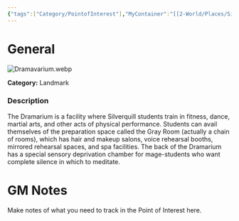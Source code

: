 ```yaml
---
{"tags":["Category/PointofInterest"],"MyContainer":"[[2-World/Places/Silverquill Campus.md|Silverquill Campus]]","MyCategory":"Landmark","obsidianUIMode":"preview","image":"Dramavarium.webp","dg-publish":true,"permalink":"/2-world/points-of-interest/the-dramarium/","dgPassFrontmatter":true,"updated":"2025-09-29T15:31:40.000+01:00"}
---
```



# General

![Dramavarium.webp](/img/user/z_Assets/Maps/Dramavarium.webp)

**Category:** Landmark

### Description
The Dramarium is a facility where Silverquill students train in fitness, dance, martial arts, and other acts of physical performance. Students can avail themselves of the preparation space called the Gray Room (actually a chain of rooms), which has hair and makeup salons, voice rehearsal booths, mirrored rehearsal spaces, and spa facilities. The back of the Dramarium has a special sensory deprivation chamber for mage-students who want complete silence in which to meditate.

# GM Notes

Make notes of what you need to track in the Point of Interest here. 


